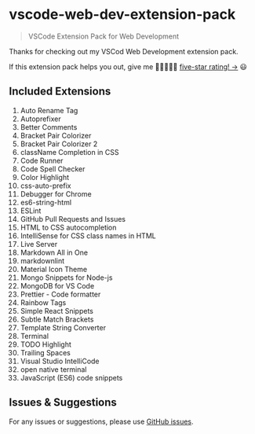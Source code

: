 # vscode-web-dev-extension-pack

> VSCode Extension Pack for Web Development

Thanks for checking out my VSCod Web Development extension pack.

If this extension pack helps you out, give me 🌟🌟🌟🌟🌟 [five-star rating! →](https://marketplace.visualstudio.com/items?itemName=c0der-himel.vscode-wev-dev-extension-pack&ssr=false#review-details) 😃

## Included Extensions

1. Auto Rename Tag
2. Autoprefixer
3. Better Comments
4. Bracket Pair Colorizer
5. Bracket Pair Colorizer 2
6. className Completion in CSS
7. Code Runner
8. Code Spell Checker
9. Color Highlight
10. css-auto-prefix
11. Debugger for Chrome
12. es6-string-html
13. ESLint
14. GitHub Pull Requests and Issues
15. HTML to CSS autocompletion
16. IntelliSense for CSS class names in HTML
17. Live Server
18. Markdown All in One
19. markdownlint
20. Material Icon Theme
21. Mongo Snippets for Node-js
22. MongoDB for VS Code
23. Prettier - Code formatter
24. Rainbow Tags
25. Simple React Snippets
26. Subtle Match Brackets
27. Template String Converter
28. Terminal
29. TODO Highlight
30. Trailing Spaces
31. Visual Studio IntelliCode
32. open native terminal
33. JavaScript (ES6) code snippets

## Issues & Suggestions

For any issues or suggestions, please use [GitHub issues](https://github.com/c0der-himel/vscode-web-dev-extension-pack).
